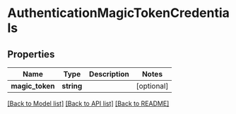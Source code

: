 # AuthenticationMagicTokenCredentials

## Properties
Name | Type | Description | Notes
------------ | ------------- | ------------- | -------------
**magic_token** | **string** |  | [optional] 

[[Back to Model list]](../README.md#documentation-for-models) [[Back to API list]](../README.md#documentation-for-api-endpoints) [[Back to README]](../README.md)


